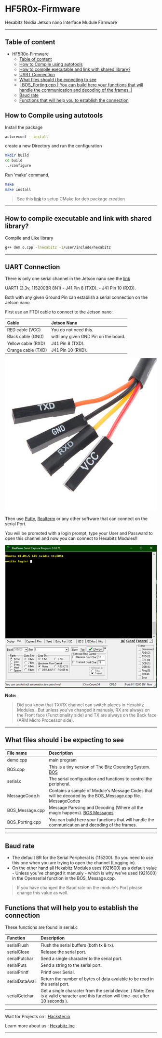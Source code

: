 # HF5R0x-Firmware

Hexabitz Nvidia Jetson nano Interface Mudule Firmware

---

## Table of content

- [HF5R0x-Firmware](#hf5r0x-firmware)
  - [Table of content](#table-of-content)
  - [How to Compile using autotools](#how-to-compile-using-autotools)
  - [How to compile executable and link with shared library?](#how-to-compile-executable-and-link-with-shared-library)
  - [UART Connection](#uart-connection)
  - [What files should i be expecting to see](#what-files-should-i-be-expecting-to-see)
  - [| BOS_Porting.cpp | You can build here your functions that will handle the communication and decoding of the frames.                                                                                     |](#-bos_portingcpp--you-can-build-here-your-functions-that-will-handle-the-communication-and-decoding-of-the-frames-------------------------------------------------------------------------------------)
  - [Baud rate](#baud-rate)
  - [Functions that will help you to establish the connection](#functions-that-will-help-you-to-establish-the-connection)

## How to Compile using autotools

Install the package

```bash
autoreconf --install
```

create a new Directory and run the configuration

```bash
mkdir build
cd build
../configure
```

Run 'make' command,

```bash
make
make install
```

> See this [link](https://blog.usejournal.com/creating-debian-packages-cmake-e519a0186e87) to setup CMake for deb package creation

---

## How to compile executable and link with shared library?

Compile and Like library

```bash
g++ dem o.cpp -lhexabitz -I/user/include/hexabitz
```

---

## UART Connection

There is only one serial channel in the Jetson nano see the [link](https://www.jetsonhacks.com/nvidia-jetson-nano-j41-header-pinout/)

UART1 (3.3v, 115200BR 8N1)
    - J41 Pin 8  (TXD).
    - J41 Pin 10 (RXD).

Both with any given Ground Pin can establish a serial connection on the Jetson nano

First use an FTDI cable to connect to the Jetson nano:

| Cable              | Jetson Nano                          |
| :----------------- | :----------------------------------- |
| RED cable    (VCC) | You do not need this.                |
| Black cable  (GND) | with any given GND Pin on the board. |
| Yellow cable (RXD) | J41 Pin 8  (TXD).                    |
| Orange cable (TXD) | J41 Pin 10 (RXD).                    |

![FTDI Cable](images/FTDI_cable.jpg)

Then use [Putty](https://www.putty.org/), [Realterm](https://sourceforge.net/projects/realterm/) or any other software that can connect on the serial Port.

You will be promoted with a login prompt, type your User and Passward to open this channel and now you can connect to Hexabitz Modules!!

![Login Prompt](images\login_prompt.PNG)

**Note:**

> Did you know that TX/RX channel can switch places in Hexabitz Modules.. But unless you've changed it manualy, RX are always on the Front face (Functionality side) and TX are always on the Back face (ARM Micro Processor side).

---

## What files should i be expecting to see

| File name       | Description                                                                                                                                                                          |
| :-------------- | :----------------------------------------------------------------------------------------------------------------------------------------------------------------------------------- |
| demo.cpp        | main program                |
| BOS.cpp         | This is a tiny version of The Bitz Operating System. [BOS](https://hexabitz.com/docs/code-overview/bos-module-parameters/)                                                           |
| serial.c        | The serial configuration and functions to control the peripheral.                                                                                                                    |
| MessageCode.h   | Contains a sample of Module's Message Codes that will be decoded by the BOS_Message.cpp file. [MessageCodes](https://hexabitz.com/docs/code-overview/array-messaging/message-codes/) |
| BOS_Message.cpp | Message Parssing and Decoding (Where all the magic happens).             [BOS Messages](https://hexabitz.com/docs/code-overview/array-messaging/)                                    |
| BOS_Porting.cpp | You can build here your functions that will handle the communication and decoding of the frames.                                                                                     |
---

## Baud rate

- The default BR for the Serial Peripheral is (115200). So you need to use this one when you are trying to open the channel (Logging in).
- On the other hand all Hexabitz Modules uses (921600) as a default value - Unless you've changed it manualy - which is why we've used (921600) in the Openserial function in the BOS_Message.cpp.

> If you have changed the Baud rate on the module's Port please change this value as well.

## Functions that will help you to establish the connection

These functions are found in serial.c

| Function        | Description                                                                                                                          |
| :-------------- | :----------------------------------------------------------------------------------------------------------------------------------- |
| serialFlush     | Flush the serial buffers (both tx & rx).                                                                                             |
| serialClose     | Release the serial port.                                                                                                             |
| serialPutchar   | Send a single character to the serial port.                                                                                          |
| serialPuts      | Send a string to the serial port.                                                                                                    |
| serialPrintf    | Printf over Serial.                                                                                                                  |
| serialDataAvail | Return the number of bytes of data avalable to be read in the serial port.                                                           |
| serialGetchar   | Get a single character from the serial device. ( Note: Zero is a valid character and this function will time-out after 10 seconds ). |

---

Wait for Projects on : [Hackster.io](https://www.hackster.io/hexabitz)

Learn more about us : [Hexabitz.Inc](https://hexabitz.com/)

---
